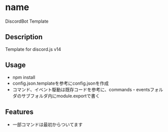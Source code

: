 # name
DiscordBot Template

## Description
Template for discord.js v14

## Usage
- npm install
- config.json.templateを参考にconfig.jsonを作成
- コマンド、イベント駆動は既存コードを参考に、commands・eventsフォルダのサブフォルダ内にmodule.exportで書く

## Features
- 一部コマンドは最初からついてます